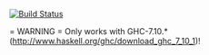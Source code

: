 [![Build Status](https://travis-ci.org/clash-lang/clash-prelude.svg?branch=master)](https://travis-ci.org/clash-lang/clash-prelude)

= WARNING =
Only works with GHC-7.10.* (http://www.haskell.org/ghc/download_ghc_7_10_1)!
